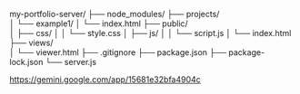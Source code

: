 my-portfolio-server/
├── node_modules/
├── projects/          
│   └── example1/
│       └── index.html
├── public/            
│   ├── css/
│   │   └── style.css
│   ├── js/
│   │   └── script.js
│   └── index.html
├── views/             
│   └── viewer.html
├── .gitignore
├── package.json
├── package-lock.json
└── server.js          

https://gemini.google.com/app/15681e32bfa4904c